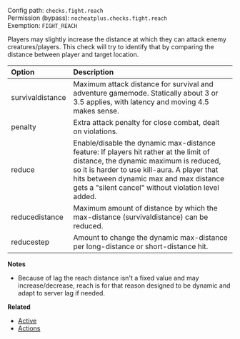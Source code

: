 Config path: `checks.fight.reach`  
Permission (bypass): `nocheatplus.checks.fight.reach`  
Exemption: `FIGHT_REACH`  

Players may slightly increase the distance at which they can attack enemy creatures/players. This check will try to identify that by comparing the distance between player and target location.

| Option              | Description |
| :------------------ | :---------- |
| survivaldistance    | Maximum attack distance for survival and adventure gamemode. Statically about 3 or 3.5 applies, with latency and moving 4.5 makes sense. |
| penalty             | Extra attack penalty for close combat, dealt on violations. |
| reduce              | Enable/disable the dynamic max-distance feature: If players hit rather at the limit of distance, the dynamic maximum is reduced, so it is harder to use kill-aura. A player that hits between dynamic max and max distance gets a "silent cancel" without violation level added. |
| reducedistance      | Maximum amount of distance by which the max-distance (survivaldistance) can be reduced. |
| reducestep          | Amount to change the dynamic max-distance per long-distance or short-distance hit. |

**Notes**
* Because of lag the reach distance isn't a fixed value and may increase/decrease, reach is for that reason designed to be dynamic and adapt to server lag if needed.

**Related**  
* [Active](Global#Active)
* [Actions](Global#Actions)